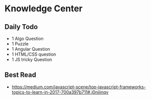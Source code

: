# Knowledge Center

## Daily Todo
- 1 Algo Question
- 1 Puzzle
- 1 Angular Question
- 1 HTML/CSS question
- 1 JS tricky Question

## Best Read
- https://medium.com/javascript-scene/top-javascript-frameworks-topics-to-learn-in-2017-700a397b711#.j0njiinqv
